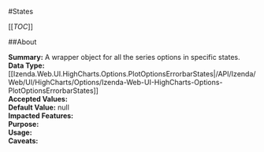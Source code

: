 #States

[[_TOC_]]

##About

**Summary:**  A wrapper object for all the series options in specific states.   
**Data Type:** [[Izenda.Web.UI.HighCharts.Options.PlotOptionsErrorbarStates|/API/Izenda/Web/UI/HighCharts/Options/Izenda-Web-UI-HighCharts-Options-PlotOptionsErrorbarStates]]  
**Accepted Values:**   
**Default Value:** null  
**Impacted Features:**   
**Purpose:**   
**Usage:**   
**Caveats:**   

